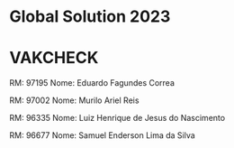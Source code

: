 # Global Solution 2023

# VAKCHECK

RM: 97195
Nome: Eduardo Fagundes Correa

RM: 97002
Nome: Murilo Ariel Reis

RM: 96335
Nome: Luiz Henrique de Jesus do Nascimento

RM: 96677
Nome: Samuel Enderson Lima da Silva